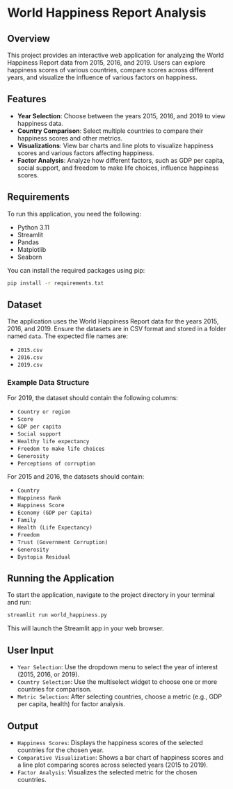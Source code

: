 # World Happiness Report Analysis

## Overview

This project provides an interactive web application for analyzing the World Happiness Report data from 2015, 2016, and 2019. Users can explore happiness scores of various countries, compare scores across different years, and visualize the influence of various factors on happiness.

## Features

- **Year Selection**: Choose between the years 2015, 2016, and 2019 to view happiness data.
- **Country Comparison**: Select multiple countries to compare their happiness scores and other metrics.
- **Visualizations**: View bar charts and line plots to visualize happiness scores and various factors affecting happiness.
- **Factor Analysis**: Analyze how different factors, such as GDP per capita, social support, and freedom to make life choices, influence happiness scores.

## Requirements

To run this application, you need the following:

- Python 3.11
- Streamlit
- Pandas
- Matplotlib
- Seaborn

You can install the required packages using pip:

```bash
pip install -r requirements.txt
```

## Dataset

The application uses the World Happiness Report data for the years 2015, 2016, and 2019. Ensure the datasets are in CSV format and stored in a folder named `data`. The expected file names are:

- `2015.csv`
- `2016.csv`
- `2019.csv`

### Example Data Structure

For 2019, the dataset should contain the following columns:
- `Country or region`
- `Score`
- `GDP per capita`
- `Social support`
- `Healthy life expectancy`
- `Freedom to make life choices`
- `Generosity`
- `Perceptions of corruption`

For 2015 and 2016, the datasets should contain:
- `Country`
- `Happiness Rank`
- `Happiness Score`
- `Economy (GDP per Capita)`
- `Family`
- `Health (Life Expectancy)`
- `Freedom`
- `Trust (Government Corruption)`
- `Generosity`
- `Dystopia Residual`

## Running the Application

To start the application, navigate to the project directory in your terminal and run:

```bash
streamlit run world_happiness.py
```

This will launch the Streamlit app in your web browser.

## User Input

- `Year Selection`: Use the dropdown menu to select the year of interest (2015, 2016, or 2019).
- `Country Selection`: Use the multiselect widget to choose one or more countries for comparison.
- `Metric Selection`: After selecting countries, choose a metric (e.g., GDP per capita, health) for factor analysis.

## Output

- `Happiness Scores`: Displays the happiness scores of the selected countries for the chosen year.
- `Comparative Visualization`: Shows a bar chart of happiness scores and a line plot comparing scores across selected years (2015 to 2019).
- `Factor Analysis`: Visualizes the selected metric for the chosen countries.
